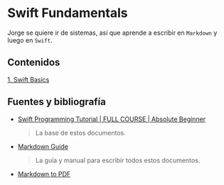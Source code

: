 # Swift Fundamentals
Jorge se quiere ir de sistemas, así que aprende a escribir en ```Markdown``` y luego en ```Swift```.  
## Contenidos
[1. Swift Basics](https://github.com/jfalava/swift-fundamentals/blob/main/swift_basics.md)

## Fuentes y bibliografía

* [Swift Programming Tutorial | FULL COURSE | Absolute Beginner](https://www.youtube.com/watch?v=CwA1VWP0Ldw)
  > La base de estos documentos.
* [Markdown Guide](https://www.markdownguide.org/)  
  > La guía y manual para escribir todos estos documentos.
* [Markdown to PDF](https://md2pdf.netlify.app/)